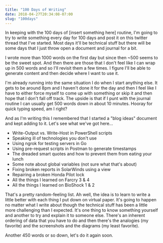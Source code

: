 ```yaml
---
title: "100 Days of Writing"
date: 2018-04-27T20:34:08-07:00
slug: "100days"
---
```


In keeping with the 100 days of [insert something here] routine, I'm going to
try to write something every day for 100 days and post it on this twitter
thread that I've started. Most days it'll be technical stuff but there will
be some days that I just throw open a document and journal for a bit.

I wrote more than 1000 words on the first day but since then ~500 seems to be
the sweet spot. And then there are those that I don't feel like I can wrap
up in 500 words and so I'll revisit them a few times. I figure I'll be able
to generate content and then decide where I want to use it.

I'm already running into the same situation I do when I start anything else. It
gets to be around 8pm and I haven't done it for the day and then I feel like I
have to either force myself to come up with something or skip it and then
hope that I don't fall off track. The upside is that if I punt with the journal
routine I can usually get 500 words down in about 10 minutes. Hooray for quick
typing speed, am I right?

And as I'm writing this I remembered that I started a "blog ideas" document
and kept adding to it. Let's see what we've got here...

- Write-Output vs. Write-Host in PowerShell scripts
- Speaking ill of technologies you don't use
- Using ngrok for testing servers in Go
- Using pre-request scripts in Postman to generate timestamps
- The dreaded smart quotes and how to prevent them from eating your lunch
- Some note about global variables (not sure what that's about)
- Fixing broken reports in SolarWinds using a view
- Repairing a broken Honda Pilot lock
- All the things I learned on Farcry 3 & 4
- All the things I learned on BioShock 1 & 2

That's a pretty random-feeling list. Ah well, the idea is to learn to write a
little better with each thing I put down on virtual paper. It's going to happen
no matter what I write about though the technical stuff has been a little more
challenging than I expected. It's one thing to know something yourself and
another to try and explain it to someone else. There's an inherent ordering of
data that you have to do and then there's the analogies (my favorite) and the
screenshots and the diagrams (my least favorite).

Another 450 words or so down, let's do it again soon.
